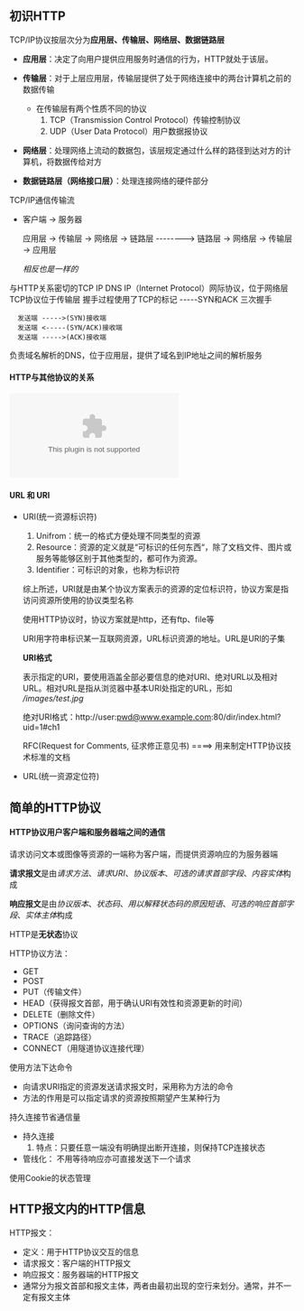 ## 初识HTTP

TCP/IP协议按层次分为**应用层、传输层、网络层、数据链路层**

* **应用层**：决定了向用户提供应用服务时通信的行为，HTTP就处于该层。
* **传输层**：对于上层应用层，传输层提供了处于网络连接中的两台计算机之前的数据传输
    * 在传输层有两个性质不同的协议
      1. TCP（Transmission Control Protocol）传输控制协议
      2. UDP（User Data Protocol）用户数据报协议
      
* **网络层**：处理网络上流动的数据包，该层规定通过什么样的路径到达对方的计算机，将数据传给对方
* **数据链路层（网络接口层）**：处理连接网络的硬件部分

TCP/IP通信传输流

* 客户端 -> 服务器

    应用层 -> 传输层 -> 网络层 -> 链路层 --------> 链路层 -> 网络层 -> 传输层 -> 应用层

  *相反也是一样的*

与HTTP关系密切的TCP IP DNS
  IP（Internet Protocol）网际协议，位于网络层
  TCP协议位于传输层
    握手过程使用了TCP的标记 -----SYN和ACK
    三次握手
      
      发送端 ----->(SYN)接收端    
      发送端 <-----(SYN/ACK)接收端
      发送端 ----->(ACK)接收端
  负责域名解析的DNS，位于应用层，提供了域名到IP地址之间的解析服务
  
#### HTTP与其他协议的关系
![HTTP与其他协议关系](www.dapanpro.com)

#### URL 和 URI
* URI(统一资源标识符)
	1. Unifrom：统一的格式方便处理不同类型的资源
	2. Resource：资源的定义就是“可标识的任何东西“，除了文档文件、图片或服务等能够区别于其他类型的，都可作为资源。
	3. Identifier：可标识的对象，也称为标识符
	
	综上所述，URI就是由某个协议方案表示的资源的定位标识符，协议方案是指访问资源所使用的协议类型名称
	
	使用HTTP协议时，协议方案就是http，还有ftp、file等
	
	URI用字符串标识某一互联网资源，URL标识资源的地址。URL是URI的子集
	
	**URI格式**
	
	表示指定的URI，要使用涵盖全部必要信息的绝对URI、绝对URL以及相对URL。相对URL是指从浏览器中基本URI处指定的URL，形如 */images/test.jpg*
	
	绝对URI格式：http://user:pwd@www.example.com:80/dir/index.html?uid=1#ch1
	
	RFC(Request for Comments, 征求修正意见书) ====> 用来制定HTTP协议技术标准的文档
* URL(统一资源定位符) 

## 简单的HTTP协议

#### HTTP协议用户客户端和服务器端之间的通信

请求访问文本或图像等资源的一端称为客户端，而提供资源响应的为服务器端

**请求报文**是由*请求方法*、*请求URI*、*协议版本*、*可选的请求首部字段*、*内容实体*构成

**响应报文**是由*协议版本*、*状态码*、*用以解释状态码的原因短语*、*可选的响应首部字段*、*实体主体*构成

HTTP是**无状态**协议 

HTTP协议方法：

* GET
* POST
* PUT（传输文件）
* HEAD（获得报文首部，用于确认URI有效性和资源更新的时间）
* DELETE（删除文件）
* OPTIONS（询问查询的方法）
* TRACE（追踪路径）
* CONNECT（用隧道协议连接代理）

使用方法下达命令

* 向请求URI指定的资源发送请求报文时，采用称为方法的命令
* 方法的作用是可以指定请求的资源按照期望产生某种行为

持久连接节省通信量

* 持久连接
	1. 特点：只要任意一端没有明确提出断开连接，则保持TCP连接状态
* 管线化： 不用等待响应亦可直接发送下一个请求  

使用Cookie的状态管理

## HTTP报文内的HTTP信息

HTTP报文：

* 定义：用于HTTP协议交互的信息
* 请求报文：客户端的HTTP报文
* 响应报文：服务器端的HTTP报文
* 通常分为报文首部和报文主体，两者由最初出现的空行来划分。通常，并不一定有报文主体